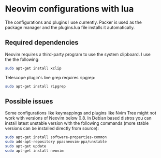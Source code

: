 # Neovim configurations with lua

The configurations and plugins I use currently. Packer is used as the package manager and the plugins.lua file installs it automatically.

## Required dependencies

Neovim requires a third-party program to use the system clipboard. I use the the following:

```bash
sudo apt-get install xclip
```

Telescope plugin's live grep requires ripgrep:

```bash
sudo apt-get install ripgrep
```

## Possible issues

Some configurations like keymappings and plugins like Nvim Tree might not work with versions of Neovim below 0.8. In Debian based distros you can install latest unstable version with the following commands (more stable versions can be installed directly from source):

```bash
sudo apt-get install software-properties-common
sudo add-apt-repository ppa:neovim-ppa/unstable
sudo apt-get update
sudo apt-get install neovim
```
